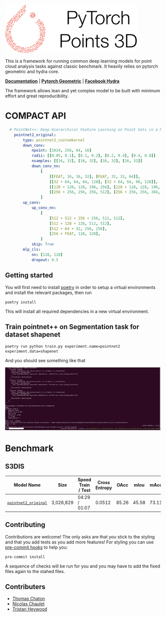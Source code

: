 ![Project Logo](/docs/logo.png)

This is a framework for running common deep learning models for point cloud analysis tasks against classic benchmark. It heavily relies on pytorch geometric and hydra core.

**[Documentation](https://deeppointcloud-benchmarks.readthedocs.io/en/latest/)** | **[Pytorch Geometric](https://pytorch-geometric.readthedocs.io/en/latest/notes/resources.html)** | **[Facebook Hydra](https://hydra.cc/)**

The framework allows lean and yet complex model to be built with minimum effort and great reproducibility.

# COMPACT API
```yaml
  # PointNet++: Deep Hierarchical Feature Learning on Point Sets in a Metric Space (https://arxiv.org/abs/1706.02413)
    pointnet2_original:
        type: pointnet2_customkernel
        down_conv:
            npoint: [1024, 256, 64, 16]
            radii: [[0.05, 0.1], [0.1, 0.2], [0.2, 0.4], [0.4, 0.8]]
            nsamples: [[16, 32], [16, 32], [16, 32], [16, 32]]
            down_conv_nn:
                [
                    [[FEAT, 16, 16, 32], [FEAT, 32, 32, 64]],
                    [[32 + 64, 64, 64, 128], [32 + 64, 64, 96, 128]],
                    [[128 + 128, 128, 196, 256], [128 + 128, 128, 196, 256]],
                    [[256 + 256, 256, 256, 512], [256 + 256, 256, 384, 512]],
                ]
        up_conv:
            up_conv_nn:
                [
                    [512 + 512 + 256 + 256, 512, 512],
                    [512 + 128 + 128, 512, 512],
                    [512 + 64 + 32, 256, 256],
                    [256 + FEAT, 128, 128],
                ]
            skip: True
        mlp_cls:
            nn: [128, 128]
            dropout: 0.5
```

## Getting started
You will first need to install [poetry](https://poetry.eustace.io/) in order to setup a virtual environments and install the relevant packages, then run
```
poetry install
```
This will install all required dependencies in a new virtual environment.

## Train pointnet++ on Segmentation task for dataset shapenet
```
poetry run python train.py experiment.name=pointnet2 experiment.data=shapenet
```
And you should see something like that

![logging](/docs/imgs/logging.png)

# Benchmark
## S3DIS


| Model Name | Size | Speed Train / Test | Cross Entropy | OAcc | mIou | mAcc |
| ------------- | ------------- | ------------- | ------------- | ------------- | ------------- | ------------- |
| [```pointnet2_original```](/benchmark/s3dis_fold5/Pointnet2_original.md)| 3,026,829 | 04:29 / 01:07 | 0.0512 | 85.26 | 45.58 | 73.11

## Contributing
Contributions are welcome! The only asks are that you stick to the styling and that you add tests as you add more features!
For styling you can use [pre-commit hooks](https://ljvmiranda921.github.io/notebook/2018/06/21/precommits-using-black-and-flake8/) to help you:
```
pre-commit install
```
A sequence of checks will be run for you and you may have to add the fixed files again to the stahed files.

## Contributers
- [Thomas Chaton](https://github.com/tchaton)
- [Nicolas Chaulet](https://github.com/nicolas-chaulet)
- [Tristan Heywood](https://github.com/tristanheywood)
